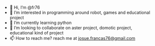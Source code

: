 - 👋 Hi, I’m @fr76
- 👀 I’m interested in programming around robot, games and educational project
- 🌱 I’m currently learning python
- 💞️ I’m looking to collaborate on aster project, domotic project, educational kind of project
- 📫 How to reach me? reach me at josue.francas76@gmail.com 

<!---
fr76/fr76 is a ✨ special ✨ repository because its `README.md` (this file) appears on your GitHub profile.
You can click the Preview link to take a look at your changes.
--->
